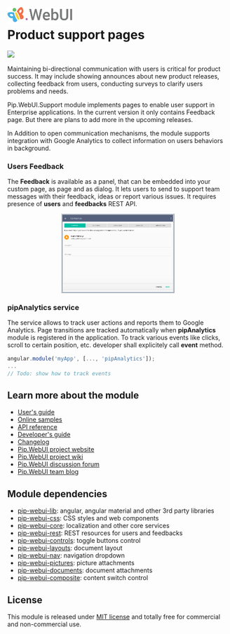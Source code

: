 # <img src="https://github.com/pip-webui/pip-webui/blob/master/doc/Logo.png" alt="Pip.WebUI Logo" style="max-width:30%"> <br/> Product support pages

![](https://img.shields.io/badge/license-MIT-blue.svg)

Maintaining bi-directional communication with users is critical for product success. It may include showing announces about 
new product releases, collecting feedback from users, conducting surveys to clarify users problems and needs.

Pip.WebUI.Support module implements pages to enable user support in Enterprise applications. In the current version it only
contains Feedback page. But there are plans to add more in the upcoming releases.

In Addition to open communication mechanisms, the module supports integration with Google Analytics to collect information on users behaviors in background.

### Users Feedback

The **Feedback** is available as a panel, that can be embedded into your custom page, as page and as dialog. It lets users to send to support team messages with their feedback, ideas or report various issues. It requires presence of **users** and **feedbacks** REST API.  

<a href="doc/images/img-feedback-page.png" style="border: 3px ridge #c8d2df; width: 50%; margin: auto; display: block">
    <img src="doc/images/img-feedback-page.png"/>
</a>

### pipAnalytics service

The service allows to track user actions and reports them to Google Analytics. Page transitions are tracked automatically when **pipAnalytics** module is registered in the application. To track various events like clicks, scroll to certain position, etc. developer shall explicitely call **event** method.

```javascript
angular.module('myApp', [..., 'pipAnalytics']);
...
// Todo: show how to track events
```

## Learn more about the module

- [User's guide](doc/UsersGuide.md)
- [Online samples](http://webui.pipdevs.com/pip-webui-support/index.html)
- [API reference](http://webui-api.pipdevs.com/pip-webui-support/index.html)
- [Developer's guide](doc/DevelopersGuide.md)
- [Changelog](CHANGELOG.md)
- [Pip.WebUI project website](http://www.pipwebui.org)
- [Pip.WebUI project wiki](https://github.com/pip-webui/pip-webui/wiki)
- [Pip.WebUI discussion forum](https://groups.google.com/forum/#!forum/pip-webui)
- [Pip.WebUI team blog](https://pip-webui.blogspot.com/)

## <a name="dependencies"></a>Module dependencies

* [pip-webui-lib](https://github.com/pip-webui/pip-webui-lib): angular, angular material and other 3rd party libraries
* [pip-webui-css](https://github.com/pip-webui/pip-webui-css): CSS styles and web components
* [pip-webui-core](https://github.com/pip-webui/pip-webui-core): localization and other core services
* [pip-webui-rest](https://github.com/pip-webui/pip-webui-rest): REST resources for users and feedbacks
* [pip-webui-controls](https://github.com/pip-webui/pip-webui-controls): toggle buttons control
* [pip-webui-layouts](https://github.com/pip-webui/pip-webui-layouts): document layout
* [pip-webui-nav](https://github.com/pip-webui/pip-webui-nav): navigation dropdown
* [pip-webui-pictures](https://github.com/pip-webui/pip-webui-pictures): picture attachments
* [pip-webui-documents](https://github.com/pip-webui/pip-webui-documents): document attachments
* [pip-webui-composite](https://github.com/pip-webui/pip-webui-composite): content switch control

## <a name="license"></a>License

This module is released under [MIT license](License) and totally free for commercial and non-commercial use.
